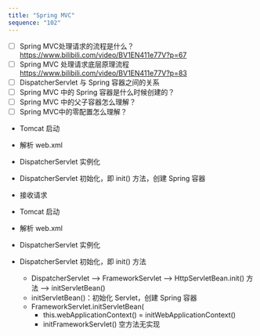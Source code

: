 ```yaml
---
title: "Spring MVC"
sequence: "102"
---
```


- [ ] Spring MVC处理请求的流程是什么？https://www.bilibili.com/video/BV1EN411e77V?p=67
- [ ] Spring MVC 处理请求底层原理流程 https://www.bilibili.com/video/BV1EN411e77V?p=83
- [ ] DispatcherServlet 与 Spring 容器之间的关系
- [ ] Spring MVC 中的 Spring 容器是什么时候创建的？
- [ ] Spring MVC 中的父子容器怎么理解？
- [ ] Spring MVC中的零配置怎么理解？

- Tomcat 启动
- 解析 web.xml
- DispatcherServlet 实例化
- DispatcherServlet 初始化，即 init() 方法，创建 Spring 容器
- 接收请求


 
- Tomcat 启动
- 解析 web.xml
- DispatcherServlet 实例化
- DispatcherServlet 初始化，即 init() 方法
    - DispatcherServlet --> FrameworkServlet --> HttpServletBean.init() 方法 --> initServletBean()
    - initServletBean()：初始化 Servlet，创建 Spring 容器
    - FrameworkServlet.initServletBean(
        - this.webApplicationContext() = initWebApplicationContext()
        - initFrameworkServlet() 空方法无实现
